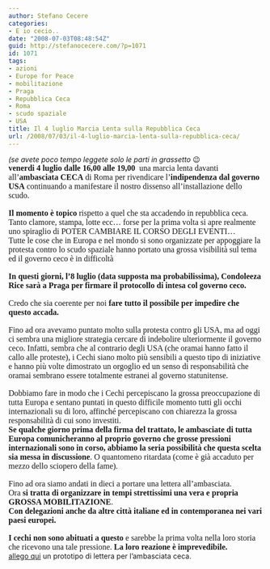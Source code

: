 ```yaml
---
author: Stefano Cecere
categories:
- E io cecio..
date: "2008-07-03T08:48:54Z"
guid: http://stefanocecere.com/?p=1071
id: 1071
tags:
- azioni
- Europe for Peace
- mobilitazione
- Praga
- Repubblica Ceca
- Roma
- scudo spaziale
- USA
title: Il 4 luglio Marcia Lenta sulla Repubblica Ceca
url: /2008/07/03/il-4-luglio-marcia-lenta-sulla-repubblica-ceca/
---
```


<div>
  <em>(se avete poco tempo leggete solo le parti in grassetto </em>😉
</div>

<div>
  <span style="font-family: Verdana;font-size: medium"><strong>venerdi 4 luglio dalle 16,00 alle 19,00  </strong>una marcia lenta davanti all&#8217;<strong>ambasciata CECA</strong> di Roma per rivendicare l&#8217;<strong>indipendenza dal governo USA</strong> continuando a manifestare il nostro dissenso all&#8217;installazione dello scudo.</span>
</div>

<div>
   
</div>

<div>
  <span style="font-family: Verdana;font-size: medium"><strong>Il momento è topico</strong> rispetto a quel che sta accadendo in repubblica ceca. Tanto clamore, stampa, lotte ecc&#8230; forse per la prima volta si apre realmente uno spiraglio di POTER CAMBIARE IL CORSO DEGLI EVENTI&#8230; </span>
</div>

<div>
  <span style="font-family: Verdana;font-size: medium">Tutte le cose che in Europa e nel mondo si sono organizzate per appoggiare la protesta contro lo scudo spaziale hanno portato una grossa visibilità sul tema ed il governo ceco è in difficoltà</span>
</div>

<div>
   
</div>

<div>
  <span style="font-family: Verdana;font-size: medium"><strong>In questi giorni, l&#8217;8 luglio (data supposta ma probabilissima), Condoleeza Rice sarà a Praga per firmare il protocollo di intesa col governo ceco.</strong> </span>
</div>

<div>
   
</div>

<div>
  <span style="font-family: Verdana;font-size: medium">Credo che sia coerente per noi <strong>fare tutto il possibile per impedire che questo accada.</strong></span>
</div>

<div>
   
</div>

<div>
  <span style="font-family: Verdana;font-size: medium">Fino ad ora avevamo puntato molto sulla protesta contro gli USA, ma ad oggi ci sembra una migliore strategia cercare di indebolire ulteriormente il governo ceco. Infatti, sembra che al contrario degli USA (che oramai hanno fatto il callo alle proteste), i Cechi siano molto più sensibili a questo tipo di iniziative e hanno più volte dimostrato un orgoglio ed un senso di responsabilità che oramai sembrano essere totalmente estranei al governo statunitense.</span>
</div>

<div>
   
</div>

<div>
  <span style="font-family: Verdana;font-size: medium">Dobbiamo fare in modo che i Cechi percepiscano la grossa preoccupazione di tutta Europa e sentano puntati in questo difficile momento tutti gli occhi internazionali su di loro, affinché percepiscano con chiarezza la grossa responsabilità di cui sono investiti. </span>
</div>

<div>
  <span style="font-family: Verdana;font-size: medium"><strong>Se qualche giorno prima della firma del trattato, le ambasciate di tutta Europa comunicheranno al proprio governo che grosse pressioni internazionali sono in corso, abbiamo la seria possibilità che questa scelta sia messa in discussione</strong>. O quantomeno ritardata (come è già accaduto per mezzo dello sciopero della fame). </span>
</div>

<div>
   
</div>

<div>
  <span style="font-family: Verdana;font-size: medium">Fino ad ora siamo andati in dieci a portare una lettera all&#8217;ambasciata.</span>
</div>

<div>
  <span style="font-family: Verdana;font-size: medium">Ora <strong>si tratta di organizzare in tempi strettissimi una vera e propria GROSSA MOBILITAZIONE</strong>.</span>
</div>

<div>
  <span style="font-family: Verdana;font-size: medium"><strong>Con delegazioni anche da altre città italiane ed in contemporanea nei vari paesi europei.</strong></span>
</div>

<div>
   
</div>

<div>
  <span style="font-family: Verdana;font-size: medium"><strong>I cechi non sono abituati a questo</strong> e sarebbe la prima volta nella loro storia che ricevono una tale pressione. <strong>La loro reazione è imprevedibile.</strong></span>
</div>

<div>
  <a href="http://stefanocecere.com/wp-content/uploads/2008/07/lettera-ambasciata-ceca_20080704.rtf">allego qui</a> un prototipo di lettera per l&#8217;ambasciata ceca.
</div>